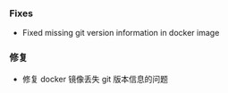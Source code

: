 ### Fixes

- Fixed missing git version information in docker image

### 修复

- 修复 docker 镜像丢失 git 版本信息的问题
